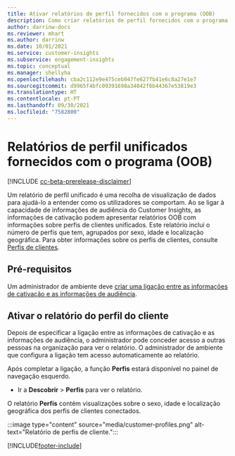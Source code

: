 ```yaml
---
title: Ativar relatórios de perfil fornecidos com o programa (OOB)
description: Como criar relatórios de perfil fornecidos com o programa (OOB) agrupados por sexo, idade e concelho ou região de origem.
author: darrinw-docs
ms.reviewer: mhart
ms.author: darrinw
ms.date: 10/01/2021
ms.service: customer-insights
ms.subservice: engagement-insights
ms.topic: conceptual
ms.manager: shellyha
ms.openlocfilehash: cba2c112e9e475ceb047fe627fb41e6c8a27e1e7
ms.sourcegitcommit: d9965f4bfc09391698a34042f6b44367e53819e3
ms.translationtype: HT
ms.contentlocale: pt-PT
ms.lasthandoff: 09/30/2021
ms.locfileid: "7582800"
---
```

# <a name="out-of-box-oob-unified-profile-reports"></a>Relatórios de perfil unificados fornecidos com o programa (OOB)

[!INCLUDE [cc-beta-prerelease-disclaimer](includes/cc-beta-prerelease-disclaimer.md)]

Um relatório de perfil unificado é uma recolha de visualização de dados para ajudá-lo a entender como os utilizadores se comportam. Ao se ligar à capacidade de informações de audiência do Customer Insights, as informações de cativação podem apresentar relatórios OOB com informações sobre perfis de clientes unificados. Este relatório inclui o número de perfis que tem, agrupados por sexo, idade e localização geográfica. Para obter informações sobre os perfis de clientes, consulte [Perfis de clientes](../audience-insights/customer-profiles.md).

## <a name="prerequisites"></a>Pré-requisitos

Um administrador de ambiente deve [criar uma ligação entre as informações de cativação e as informações de audiência](integrate-audience-insights-engagement-insights.md).

## <a name="enable-the-customer-profile-report"></a>Ativar o relatório do perfil do cliente

Depois de especificar a ligação entre as informações de cativação e as informações de audiência, o administrador pode conceder acesso a outras pessoas na organização para ver o relatório. O administrador de ambiente que configura a ligação tem acesso automaticamente ao relatório. 

Após completar a ligação, a função **Perfis** estará disponível no painel de navegação esquerdo. 

- Ir a **Descobrir** > **Perfis** para ver o relatório.

O relatório **Perfis** contém visualizações sobre o sexo, idade e localização geográfica dos perfis de clientes conectados.

:::image type="content" source="media/customer-profiles.png" alt-text="Relatório de perfis de cliente.":::

[!INCLUDE[footer-include](../includes/footer-banner.md)]
